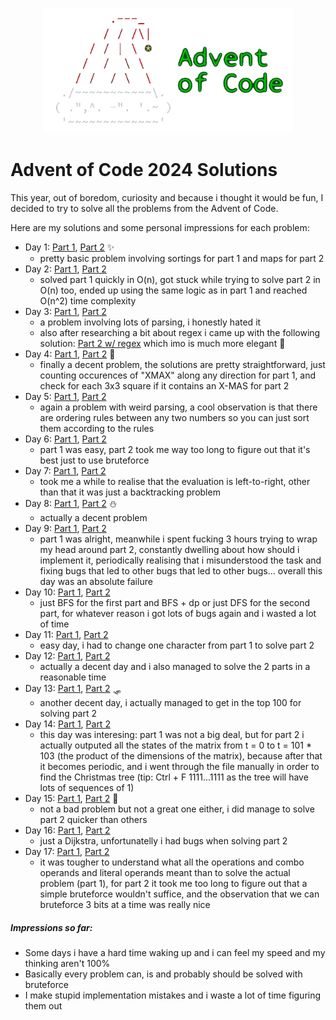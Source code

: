 
<p align="center">
  <img src="./assets/logo_no_background.png" width="400"/>
<br>

# Advent of Code 2024 Solutions

This year, out of boredom, curiosity and because i thought it would be fun, I decided to try to solve all the problems from the Advent of Code.

Here are my solutions and some personal impressions for each problem:
- Day 1: [Part 1](./solutions/day01/part1.cpp), [Part 2](./solutions/day01/part2.cpp) ✨
  - pretty basic problem involving sortings for part 1 and maps for part 2
- Day 2: [Part 1](./solutions/day02/part1.cpp), [Part 2](./solutions/day02/part2.cpp)
  - solved part 1 quickly in O(n), got stuck while trying to solve part 2 in O(n) too, ended up using the same logic as in part 1 and reached O(n^2) time complexity
- Day 3: [Part 1](./solutions/day03/part1.cpp), [Part 2](./solutions/day03/part2.cpp)
  - a problem involving lots of parsing, i honestly hated it
  - also after researching a bit about regex i came up with the following solution: [Part 2 w/ regex](./solutions/day03/part2_regex.cpp) which imo is much more elegant 🎄
- Day 4: [Part 1](./solutions/day04/part1.cpp), [Part 2](./solutions/day04/part2.cpp) 🎁
  - finally a decent problem, the solutions are pretty straightforward, just counting occurences of "XMAX" along any direction for part 1, and check for each 3x3 square if it contains an X-MAS for part 2
- Day 5: [Part 1](./solutions/day05/part1.cpp), [Part 2](./solutions/day05/part2.cpp)
  - again a problem with weird parsing, a cool observation is that there are ordering rules between any two numbers so you can just sort them according to the rules
- Day 6: [Part 1](./solutions/day06/part1.cpp), [Part 2](./solutions/day06/part2.cpp)
  - part 1 was easy, part 2 took me way too long to figure out that it's best just to use bruteforce
- Day 7: [Part 1](./solutions/day07/part1.cpp), [Part 2](./solutions/day07/part2.cpp)
  - took me a while to realise that the evaluation is left-to-right, other than that it was just a backtracking problem
- Day 8: [Part 1](./solutions/day08/part1.cpp), [Part 2](./solutions/day08/part2.cpp) ⛄
  - actually a decent problem
- Day 9: [Part 1](./solutions/day09/part1.cpp), [Part 2](./solutions/day09/part2.cpp)
  - part 1 was alright, meanwhile i spent fucking 3 hours trying to wrap my head around part 2, constantly dwelling about how should i implement it, periodically realising that i misunderstood the task and fixing bugs that led to other bugs that led to other bugs... overall this day was an absolute failure
- Day 10: [Part 1](./solutions/day10/part1.cpp), [Part 2](./solutions/day10/part2.cpp)
  - just BFS for the first part and BFS + dp or just DFS for the second part, for whatever reason i got lots of bugs again and i wasted a lot of time
- Day 11: [Part 1](./solutions/day11/part1.cpp), [Part 2](./solutions/day11/part2.cpp)
  - easy day, i had to change one character from part 1 to solve part 2
- Day 12: [Part 1](./solutions/day12/part1.cpp), [Part 2](./solutions/day12/part2.cpp)
  - actually a decent day and i also managed to solve the 2 parts in a reasonable time
- Day 13: [Part 1](./solutions/day13/part1.cpp), [Part 2](./solutions/day13/part2.cpp) 🛷
  - another decent day, i actually managed to get in the top 100 for solving part 2
- Day 14: [Part 1](./solutions/day14/part1.cpp), [Part 2](./solutions/day14/part2.cpp)
  - this day was interesing: part 1 was not a big deal, but for part 2 i actually outputed all the states of the matrix from t = 0 to t = 101 * 103 (the product of the dimensions of the matrix), because after that it becomes periodic, and i went through the file manually in order to find the Christmas tree (tip: Ctrl + F 1111...1111 as the tree will have lots of sequences of 1)
- Day 15: [Part 1](./solutions/day15/part1.cpp), [Part 2](./solutions/day15/part2.cpp) 🦌
  - not a bad problem but not a great one either, i did manage to solve part 2 quicker than others
- Day 16: [Part 1](./solutions/day16/part1.cpp), [Part 2](./solutions/day16/part2.cpp)
  - just a Dijkstra, unfortunatelly i had bugs when solving part 2
- Day 17: [Part 1](./solutions/day17/part1.cpp), [Part 2](./solutions/day17/part2.cpp)
  - it was tougher to understand what all the operations and combo operands and literal operands meant than to solve the actual problem (part 1), for part 2 it took me too long to figure out that a simple bruteforce wouldn't suffice, and the observation that we can bruteforce 3 bits at a time was really nice


##### Impressions so far:
  - Some days i have a hard time waking up and i can feel my speed and my thinking aren't 100%
  - Basically every problem can, is and probably should be solved with bruteforce
  - I make stupid implementation mistakes and i waste a lot of time figuring them out

[comment]: <> (🎅🤶❄🕯🌟🔥🥣🎶🎆👼)
